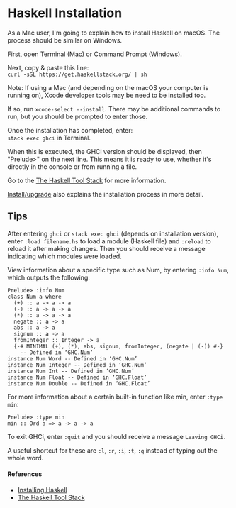 # Haskell Installation
As a Mac user, I'm going to explain how to install Haskell on macOS. The process should be similar on Windows.

First, open Terminal (Mac) or Command Prompt (Windows).

Next, copy & paste this line:  
` curl -sSL https://get.haskellstack.org/ | sh `

Note: If using a Mac (and depending on the macOS your computer is running on), Xcode developer tools may be need to be installed too.

If so, run ` xcode-select --install `. There may be additional commands to run, but you should be prompted to enter those.

Once the installation has completed, enter:  
` stack exec ghci ` in Terminal.

When this is executed, the GHCi version should be displayed, then "Prelude>" on the next line. This means it is ready to use, whether it's directly in the console or from running a file.

Go to the [The Haskell Tool Stack](https://docs.haskellstack.org/en/stable/README/) for more information.

[Install/upgrade](https://docs.haskellstack.org/en/stable/install_and_upgrade/) also explains the installation process in more detail.

## Tips
After entering `ghci` or `stack exec ghci` (depends on installation version), enter `:load filename.hs` to load a module (Haskell file) and `:reload` to reload it after making changes. Then you should receive a message indicating which modules were loaded.

View information about a specific type such as Num, by entering `:info Num`, which outputs the following:
```
Prelude> :info Num
class Num a where
  (+) :: a -> a -> a
  (-) :: a -> a -> a
  (*) :: a -> a -> a
  negate :: a -> a
  abs :: a -> a
  signum :: a -> a
  fromInteger :: Integer -> a
  {-# MINIMAL (+), (*), abs, signum, fromInteger, (negate | (-)) #-}
  	-- Defined in ‘GHC.Num’
instance Num Word -- Defined in ‘GHC.Num’
instance Num Integer -- Defined in ‘GHC.Num’
instance Num Int -- Defined in ‘GHC.Num’
instance Num Float -- Defined in ‘GHC.Float’
instance Num Double -- Defined in ‘GHC.Float’
```

For more information about a certain built-in function like min, enter `:type min`:
```
Prelude> :type min
min :: Ord a => a -> a -> a
```

To exit GHCi, enter `:quit` and you should receive a message `Leaving GHCi.`

A useful shortcut for these are `:l`, `:r`, `:i`, `:t`, `:q` instead of typing out the whole word.

#### References
- [Installing Haskell](https://hackmd.io/@alexhkurz/Hk86XnCzD)
- [The Haskell Tool Stack](https://docs.haskellstack.org/en/stable/README/)
